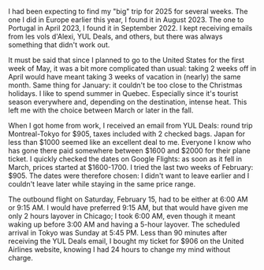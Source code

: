 I had been expecting to find my "big" trip for 2025 for several weeks. The one I did in Europe earlier this year, I found it in August 2023. The one to Portugal in April 2023, I found it in September 2022. I kept receiving emails from les vols d'Alexi, YUL Deals, and others, but there was always something that didn't work out.

It must be said that since I planned to go to the United States for the first week of May, it was a bit more complicated than usual: taking 2 weeks off in April would have meant taking 3 weeks of vacation in (nearly) the same month. Same thing for January: it couldn't be too close to the Christmas holidays. I like to spend summer in Quebec. Especially since it's tourist season everywhere and, depending on the destination, intense heat. This left me with the choice between March or later in the fall.

When I got home from work, I received an email from YUL Deals: round trip Montreal-Tokyo for $905, taxes included with 2 checked bags. Japan for less than $1000 seemed like an excellent deal to me. Everyone I know who has gone there paid somewhere between $1600 and $2000 for their plane ticket. I quickly checked the dates on Google Flights: as soon as it fell in March, prices started at $1600-1700. I tried the last two weeks of February: $905. The dates were therefore chosen: I didn't want to leave earlier and I couldn't leave later while staying in the same price range.

The outbound flight on Saturday, February 15, had to be either at 6:00 AM or 9:15 AM. I would have preferred 9:15 AM, but that would have given me only 2 hours layover in Chicago; I took 6:00 AM, even though it meant waking up before 3:00 AM and having a 5-hour layover. The scheduled arrival in Tokyo was Sunday at 5:45 PM. Less than 90 minutes after receiving the YUL Deals email, I bought my ticket for $906 on the United Airlines website, knowing I had 24 hours to change my mind without charge.
